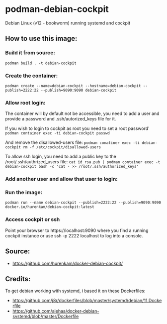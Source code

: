 # podman-debian-cockpit
Debian Linux (v12 - bookworm) running systemd and cockpit


## How to use this image:

### Build it from source:
`podman build . -t debian-cockpit`

### Create the container:
`podman create --name=debian-cockpit --hostname=debian-cockpit --publish=2222:22 --publish=9090:9090 debian-cockpit`

### Allow root login:
The container will by default not be accessible, you need to add a user and provide a password and .ssh/autorized_keys file for it.

If you wish to login to cockpit as root you need to set a root password'
`podman container exec -ti debian-cockpit passwd` 

And remove the disallowed-users file:
`podman conatiner exec -ti debian-cockpit rm -f /etc/cockpit/disallowed-users`

To allow ssh login, you need to add a public key to the /root/.ssh/authrized_users file:
`cat id_rsa.pub | podman container exec -t debian-cockpit bash -c 'cat - >> /root/.ssh/authorized_keys'`

### Add another user and allow that user to login:


### Run the image:
`podman run --name debian-cockpit --publish=2222:22 --publish=9090:9090 docker.io/hurenkam/debian-cockpit:latest`


### Access cockpit or ssh
Point your browser to https://localhost:9090 where you find a running cockpit instance
or use ssh -p 2222 localhost to log into a console.


## Source:
- https://github.com/hurenkam/docker-debian-cockpit/

 
## Credits:
To get debian working with systemd, i based it on these Dockerfiles:
- https://github.com/j8r/dockerfiles/blob/master/systemd/debian/11.Dockerfile
- https://github.com/alehaa/docker-debian-systemd/blob/master/Dockerfile
